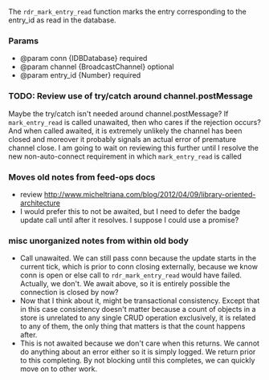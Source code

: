 The `rdr_mark_entry_read` function marks the entry corresponding to the entry_id as read in the database.

### Params
* @param conn {IDBDatabase} required
* @param channel {BroadcastChannel} optional
* @param entry_id {Number} required

### TODO: Review use of try/catch around channel.postMessage
Maybe the try/catch isn't needed around channel.postMessage? If `mark_entry_read` is called unawaited, then who cares if the rejection occurs? And when called awaited, it is extremely unlikely the channel has been closed and moreover it probably signals an actual error of premature channel close. I am going to wait on reviewing this further until I resolve the new non-auto-connect requirement in which `mark_entry_read` is called

### Moves old notes from feed-ops docs
* review http://www.micheltriana.com/blog/2012/04/09/library-oriented-architecture
* I would prefer this to not be awaited, but I need to defer the badge update call until after it resolves. I suppose I could use a promise?

### misc unorganized notes from within old body
* Call unawaited. We can still pass conn because the update starts in the current tick, which is prior to conn closing externally, because we know conn is open or else call to `rdr_mark_entry_read` would have failed. Actually, we don't. We await above, so it is entirely possible the connection is closed by now?
* Now that I think about it, might be transactional consistency. Except that in this case consistency doesn't matter because a count of objects in a store is unrelated to any single CRUD operation exclusively, it is related to any of them, the only thing that matters is that the count happens after.
* This is not awaited because we don't care when this returns. We cannot do anything about an error either so it is simply logged. We return prior to this completing. By not blocking until this completes, we can quickly move on to other work.
